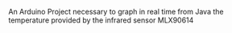 An Arduino Project necessary to graph in real time from Java the temperature provided by the infrared sensor MLX90614